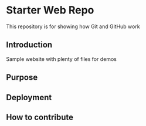 # Starter Web Repo

This repository is for showing how Git and GitHub work

## Introduction

Sample website with plenty of files for demos

## Purpose


## Deployment


## How to contribute